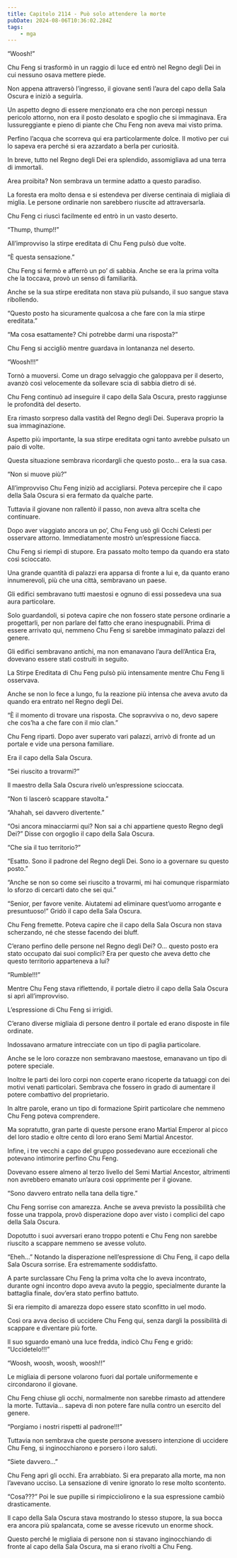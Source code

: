 ```yaml
---
title: Capitolo 2114 - Può solo attendere la morte
pubDate: 2024-08-06T10:36:02.284Z
tags:
    - mga
---
```



“Woosh!”

Chu Feng si trasformò in un raggio di luce ed entrò nel Regno degli Dei in cui nessuno osava mettere piede.

Non appena attraversò l’ingresso, il giovane sentì l’aura del capo della Sala Oscura e iniziò a seguirla.

Un aspetto degno di essere menzionato era che non percepì nessun pericolo attorno, non era il posto desolato e spoglio che si immaginava. Era lussureggiante e pieno di piante che Chu Feng non aveva mai visto prima.

Perfino l’acqua che scorreva qui era particolarmente dolce. Il motivo per cui lo sapeva era perché si era azzardato a berla per curiosità.

In breve, tutto nel Regno degli Dei era splendido, assomigliava ad una terra di immortali.

Area proibita? Non sembrava un termine adatto a questo paradiso.

La foresta era molto densa e si estendeva per diverse centinaia di migliaia di miglia. Le persone ordinarie non sarebbero riuscite ad attraversarla.

Chu Feng ci riuscì facilmente ed entrò in un vasto deserto.

“Thump, thump!!”

All’improvviso la stirpe ereditata di Chu Feng pulsò due volte.

“È questa sensazione.”

Chu Feng si fermò e afferrò un po’ di sabbia. Anche se era la prima volta che la toccava, provò un senso di familiarità.

Anche se la sua stirpe ereditata non stava più pulsando, il suo sangue stava ribollendo.

“Questo posto ha sicuramente qualcosa a che fare con la mia stirpe ereditata.”

“Ma cosa esattamente? Chi potrebbe darmi una risposta?”

Chu Feng si accigliò mentre guardava in lontananza nel deserto.

“Woosh!!!”

Tornò a muoversi. Come un drago selvaggio che galoppava per il deserto, avanzò così velocemente da sollevare scia di sabbia dietro di sé.

Chu Feng continuò ad inseguire il capo della Sala Oscura, presto raggiunse le profondità del deserto.

Era rimasto sorpreso dalla vastità del Regno degli Dei. Superava proprio la sua immaginazione.

Aspetto più importante, la sua stirpe ereditata ogni tanto avrebbe pulsato un paio di volte.

Questa situazione sembrava ricordargli che questo posto… era la sua casa.

“Non si muove più?”

All’improvviso Chu Feng iniziò ad accigliarsi. Poteva percepire che il capo della Sala Oscura si era fermato da qualche parte.

Tuttavia il giovane non rallentò il passo, non aveva altra scelta che continuare.

Dopo aver viaggiato ancora un po’, Chu Feng usò gli Occhi Celesti per osservare attorno. Immediatamente mostrò un’espressione fiacca.

Chu Feng si riempì di stupore. Era passato molto tempo da quando era stato così scioccato.

Una grande quantità di palazzi era apparsa di fronte a lui e, da quanto erano innumerevoli, più che una città, sembravano un paese.

Gli edifici sembravano tutti maestosi e ognuno di essi possedeva una sua aura particolare.

Solo guardandoli, si poteva capire che non fossero state persone ordinarie a progettarli, per non parlare del fatto che erano inespugnabili. Prima di essere arrivato qui, nemmeno Chu Feng si sarebbe immaginato palazzi del genere.

Gli edifici sembravano antichi, ma non emanavano l’aura dell’Antica Era, dovevano essere stati costruiti in seguito.

La Stirpe Ereditata di Chu Feng pulsò più intensamente mentre Chu Feng li osservava.

Anche se non lo fece a lungo, fu la reazione più intensa che aveva avuto da quando era entrato nel Regno degli Dei.

“È il momento di trovare una risposta. Che sopravviva o no, devo sapere che cos’ha a che fare con il mio clan.”

Chu Feng ripartì. Dopo aver superato vari palazzi, arrivò di fronte ad un portale e vide una persona familiare.

Era il capo della Sala Oscura.

“Sei riuscito a trovarmi?”

Il maestro della Sala Oscura rivelò un’espressione scioccata.

“Non ti lascerò scappare stavolta.”

“Ahahah, sei davvero divertente.”

“Osi ancora minacciarmi qui? Non sai a chi appartiene questo Regno degli Dei?” Disse con orgoglio il capo della Sala Oscura.

“Che sia il tuo territorio?”

“Esatto. Sono il padrone del Regno degli Dei. Sono io a governare su questo posto.”

“Anche se non so come sei riuscito a trovarmi, mi hai comunque risparmiato lo sforzo di cercarti dato che sei qui.”

“Senior, per favore venite. Aiutatemi ad eliminare quest’uomo arrogante e presuntuoso!” Gridò il capo della Sala Oscura.

Chu Feng fremette. Poteva capire che il capo della Sala Oscura non stava scherzando, né che stesse facendo dei bluff.

C’erano perfino delle persone nel Regno degli Dei? O… questo posto era stato occupato dai suoi complici? Era per questo che aveva detto che questo territorio apparteneva a lui?

“Rumble!!!”

Mentre Chu Feng stava riflettendo, il portale dietro il capo della Sala Oscura si aprì all’improvviso.

L’espressione di Chu Feng si irrigidì.

C’erano diverse migliaia di persone dentro il portale ed erano disposte in file ordinate.

Indossavano armature intrecciate con un tipo di paglia particolare.

Anche se le loro corazze non sembravano maestose, emanavano un tipo di potere speciale.

Inoltre le parti dei loro corpi non coperte erano ricoperte da tatuaggi con dei motivi venati particolari. Sembrava che fossero in grado di aumentare il potere combattivo del proprietario.

In altre parole, erano un tipo di formazione Spirit particolare che nemmeno Chu Feng poteva comprendere.

Ma sopratutto, gran parte di queste persone erano Martial Emperor al picco del loro stadio e oltre cento di loro erano Semi Martial Ancestor.

Infine, i tre vecchi a capo del gruppo possedevano aure eccezionali che potevano intimorire perfino Chu Feng.

Dovevano essere almeno al terzo livello del Semi Martial Ancestor, altrimenti non avrebbero emanato un’aura così opprimente per il giovane.

“Sono davvero entrato nella tana della tigre.”

Chu Feng sorrise con amarezza. Anche se aveva previsto la possibilità che fosse una trappola, provò disperazione dopo aver visto i complici del capo della Sala Oscura.

Dopotutto i suoi avversari erano troppo potenti e Chu Feng non sarebbe riuscito a scappare nemmeno se avesse voluto.

“Eheh…” Notando la disperazione nell’espressione di Chu Feng, il capo della Sala Oscura sorrise. Era estremamente soddisfatto.

A parte surclassare Chu Feng la prima volta che lo aveva incontrato, durante ogni incontro dopo aveva avuto la peggio, specialmente durante la battaglia finale, dov’era stato perfino battuto.

Si era riempito di amarezza dopo essere stato sconfitto in uel modo.

Così ora avva deciso di uccidere Chu Feng qui, senza dargli la possibilità di scappare e diventare più forte.

Il suo sguardo emanò una luce fredda, indicò Chu Feng e gridò: “Uccidetelo!!!”

“Woosh, woosh, woosh, woosh!!”

Le migliaia di persone volarono fuori dal portale uniformemente e circondarono il giovane.

Chu Feng chiuse gli occhi, normalmente non sarebbe rimasto ad attendere la morte. Tuttavia… sapeva di non potere fare nulla contro un esercito del genere.

“Porgiamo i nostri rispetti al padrone!!!”

Tuttavia non sembrava che queste persone avessero intenzione di uccidere Chu Feng, si inginocchiarono e porsero i loro saluti.

“Siete davvero…”

Chu Feng aprì gli occhi. Era arrabbiato. Si era preparato alla morte, ma non l’avevano ucciso. La sensazione di venire ignorato lo rese molto scontento.

“Cosa???” Poi le sue pupille si rimpicciolirono e la sua espressione cambiò drasticamente.

Il capo della Sala Oscura stava mostrando lo stesso stupore, la sua bocca era ancora più spalancata, come se avesse ricevuto un enorme shock.

Questo perché le migliaia di persone non si stavano inginocchiando di fronte al capo della Sala Oscura, ma si erano rivolti a Chu Feng.


